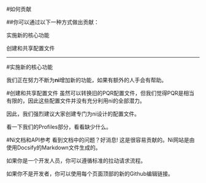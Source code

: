 #如何贡献

##你可以通过以下一种方式做出贡献：

实施新的核心功能

创建和共享配置文件

---

#实施新的核心功能

我们正在努力不断为**ni**增加新的功能，如果有额外的人手会有帮助。

#创建和共享配置文件
虽然可以转换旧的PQR配置文件，但我们觉得PQR是相当有限的，因此这些配置文件并没有充分利用ni的全部潜力。

因此，我们强烈建议大家创建专门为ni设计的配置文件。

看一下我们的Profiles部分，看看缺少什么。

#Ni文档和API参考
看到文档中的问题？好消息! 这是很容易贡献的。Ni网站是由使用Docsify的Markdown文件生成的。

如果你是一个开发人员，你可以遵循标准的拉动请求流程。

如果你不是开发者，你可以使用每个页面顶部的新的Github编辑链接。
